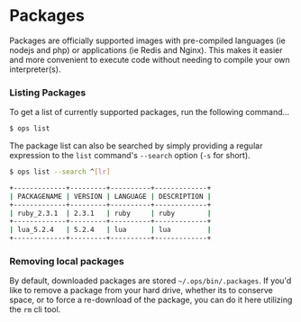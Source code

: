 Packages
========

Packages are officially supported images with pre-compiled languages (ie
nodejs and php) or applications (ie Redis and Nginx). This makes it easier and
more convenient to execute code without needing to compile your own
interpreter(s).

### Listing Packages
To get a list of currently supported packages, run the following command...

```sh
$ ops list
```

The package list can also be searched by simply providing a regular expression
to the `list` command's `--search` option (`-s` for short).

```sh
$ ops list --search ^[lr]

+-------------+---------+----------+-------------+
| PACKAGENAME | VERSION | LANGUAGE | DESCRIPTION |
+-------------+---------+----------+-------------+
| ruby_2.3.1  | 2.3.1   | ruby     | ruby        |
+-------------+---------+----------+-------------+
| lua_5.2.4   | 5.2.4   | lua      | lua         |
+-------------+---------+----------+-------------+
```

### Removing local packages
By default, downloaded packages are stored `~/.ops/bin/.packages`. If you'd
like to remove a package from your hard drive, whether its to conserve space,
or to force a re-download of the package, you can do it here utilizing the
`rm` cli tool.
